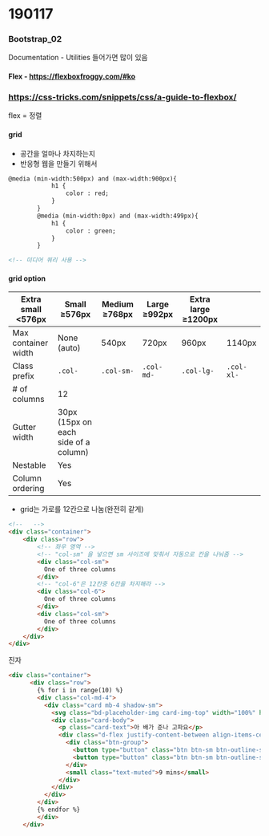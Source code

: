 # 190117

### Bootstrap_02

Documentation - Utilities 들어가면 많이 있음



#### Flex - https://flexboxfroggy.com/#ko

### https://css-tricks.com/snippets/css/a-guide-to-flexbox/

flex = 정렬

#### grid 

- 공간을 얼마나 차지하는지
- 반응형 웹을 만들기 위해서

```html
@media (min-width:500px) and (max-width:900px){
            h1 {
                color : red;
            }
        }
        @media (min-width:0px) and (max-width:499px){
            h1 {
                color : green;
            }
        } 

<!-- 미디어 쿼리 사용 -->
```

#### grid option

| Extra small <576px  | Small ≥576px                         | Medium ≥768px | Large ≥992px | Extra large ≥1200px |            |
| ------------------- | ------------------------------------ | ------------- | ------------ | ------------------- | ---------- |
| Max container width | None (auto)                          | 540px         | 720px        | 960px               | 1140px     |
| Class prefix        | `.col-`                              | `.col-sm-`    | `.col-md-`   | `.col-lg-`          | `.col-xl-` |
| # of columns        | 12                                   |               |              |                     |            |
| Gutter width        | 30px (15px on each side of a column) |               |              |                     |            |
| Nestable            | Yes                                  |               |              |                     |            |
| Column ordering     | Yes                                  |               |              |                     |            |

- grid는 가로를 12칸으로 나눔(완전히 같게)

```html
<!--   -->
<div class="container">
    <div class="row">
        <!-- 좌우 영역 -->
        <!-- "col-sm" 을 넣으면 sm 사이즈에 맞춰서 자동으로 칸을 나눠줌 -->
        <div class="col-sm">  
          One of three columns
        </div>
        <!-- "col-6"은 12칸중 6칸을 차지해라 -->
        <div class="col-6">
          One of three columns
        </div>
        <div class="col-sm">
          One of three columns
        </div>
    </div>
</div>
```

진자

```html
<div class="container">
      <div class="row">
        {% for i in range(10) %}
        <div class="col-md-4">
          <div class="card mb-4 shadow-sm">
            <svg class="bd-placeholder-img card-img-top" width="100%" height="225" xmlns="http://www.w3.org/2000/svg" preserveAspectRatio="xMidYMid slice" focusable="false" role="img" aria-label="Placeholder: Thumbnail"><title>Placeholder</title><rect fill="#17a2b8" width="100%" height="100%"></rect><text fill="#eceeef" dy=".3em" x="50%" y="50%">Dongsik</text></svg>
            <div class="card-body">
              <p class="card-text">아 배가 준나 고파요</p>
              <div class="d-flex justify-content-between align-items-center">
                <div class="btn-group">
                  <button type="button" class="btn btn-sm btn-outline-secondary">View</button>
                  <button type="button" class="btn btn-sm btn-outline-secondary">Edit</button>
                </div>
                <small class="text-muted">9 mins</small>
              </div>
            </div>
          </div>
        </div>
        {% endfor %}
        </div>
    </div>

```

